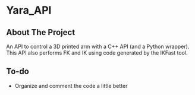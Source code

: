 # Yara_API

<!-- ABOUT THE PROJECT -->
## About The Project

An API to control a 3D printed arm with a C++ API (and a Python wrapper). This API also performs FK and IK using code generated by the IKFast tool.

## To-do

- Organize and comment the code a little better 
